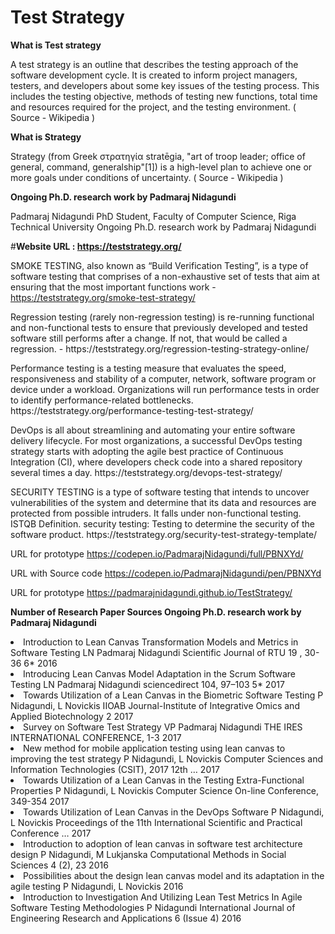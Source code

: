 # Test Strategy

<b>What is Test strategy</b><p>
A test strategy is an outline that describes the testing approach of the software development cycle. It is created to inform project managers, testers, and developers about some key issues of the testing process. This includes the testing objective, methods of testing new functions, total time and resources required for the project, and the testing environment. ( Source - Wikipedia )

<b>What is Strategy</b><p>
Strategy (from Greek στρατηγία stratēgia, "art of troop leader; office of general, command, generalship"[1]) is a high-level plan to achieve one or more goals under conditions of uncertainty. ( Source - Wikipedia )
  
<b> Ongoing Ph.D. research work by Padmaraj Nidagundi </b> 

Padmaraj Nidagundi
PhD Student, Faculty of Computer Science, Riga Technical University
Ongoing Ph.D. research work by Padmaraj Nidagundi

#<b>Website URL : 
https://teststrategy.org/ </b><p>
SMOKE TESTING, also known as “Build Verification Testing”, is a type of software testing that comprises of a non-exhaustive set of tests that aim at ensuring that the most important functions work - https://teststrategy.org/smoke-test-strategy/
<p>
Regression testing (rarely non-regression testing) is re-running functional and non-functional tests to ensure that previously developed and tested software still performs after a change. If not, that would be called a regression.  - https://teststrategy.org/regression-testing-strategy-online/
<p>
Performance testing is a testing measure that evaluates the speed, responsiveness and stability of a computer, network, software program or device under a workload. Organizations will run performance tests in order to identify performance-related bottlenecks. https://teststrategy.org/performance-testing-test-strategy/
<p>
 DevOps is all about streamlining and automating your entire software delivery lifecycle. For most organizations, a successful DevOps testing strategy starts with adopting the agile best practice of Continuous Integration (CI), where developers check code into a shared repository several times a day. https://teststrategy.org/devops-test-strategy/
  <p>
SECURITY TESTING is a type of software testing that intends to uncover vulnerabilities of the system and determine that its data and resources are protected from possible intruders. It falls under non-functional testing. ISTQB Definition. security testing: Testing to determine the security of the software product. https://teststrategy.org/security-test-strategy-template/
   <p> 
  
  
  
URL for prototype
https://codepen.io/PadmarajNidagundi/full/PBNXYd/

URL with Source code
https://codepen.io/PadmarajNidagundi/pen/PBNXYd

URL for prototype
https://padmarajnidagundi.github.io/TestStrategy/


<b> Number of Research Paper Sources 
Ongoing Ph.D. research work by Padmaraj Nidagundi </b>

<li> Introduction to Lean Canvas Transformation Models and Metrics in Software Testing LN Padmaraj Nidagundi Scientific Journal of RTU 19 , 30-36	6*	2016</li> 

<li> Introducing Lean Canvas Model Adaptation in the Scrum Software Testing LN Padmaraj Nidagundi sciencedirect 104, 97–103	5*	2017</li>

<li> Towards Utilization of a Lean Canvas in the Biometric Software Testing P Nidagundi, L Novickis IIOAB Journal-Institute of Integrative Omics and Applied Biotechnology	2	2017</li>

<li> Survey on Software Test Strategy VP Padmaraj Nidagundi THE IRES INTERNATIONAL CONFERENCE, 1-3	2017</li>

<li> New method for mobile application testing using lean canvas to improving the test strategy P Nidagundi, L Novickis Computer Sciences and Information Technologies (CSIT), 2017 12th …	2017</li>

<li> Towards Utilization of a Lean Canvas in the Testing Extra-Functional Properties P Nidagundi, L Novickis Computer Science On-line Conference, 349-354	2017</li>

<li> Towards Utilization of Lean Canvas in the DevOps Software P Nidagundi, L Novickis Proceedings of the 11th International Scientific and Practical Conference …	2017</li>

<li> Introduction to adoption of lean canvas in software test architecture design P Nidagundi, M Lukjanska Computational Methods in Social Sciences 4 (2), 23	2016</li>

<li> Possibilities about the design lean canvas model and its adaptation in the agile testing P Nidagundi, L Novickis 2016 </li>

<li> Introduction to Investigation And Utilizing Lean Test Metrics In Agile Software Testing Methodologies P Nidagundi International Journal of Engineering Research and Applications 6 (Issue 4) 2016</li>


